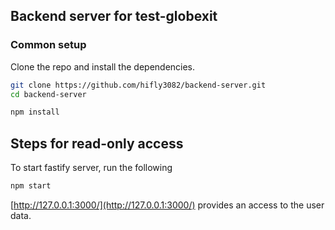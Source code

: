 ## Backend server for test-globexit

### Common setup

Clone the repo and install the dependencies.

```bash
git clone https://github.com/hifly3082/backend-server.git
cd backend-server
```

```bash
npm install
```

## Steps for read-only access

To start fastify server, run the following

```bash
npm start
```

[http://127.0.0.1:3000/](http://127.0.0.1:3000/) provides an access to the user data.
